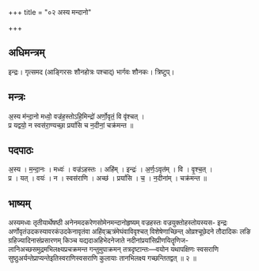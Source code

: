 +++
title = "०२ अस्य मन्दानो"

+++
## अधिमन्त्रम्
इन्द्रः। गृत्समद (आङ्गिरसः शौनहोत्रः पश्चाद्) भार्गवः शौनकः। त्रिष्टुप्।

## मन्त्रः
अ॒स्य म॑न्दा॒नो मध्वो॒ वज्र॑ह॒स्तोऽहि॒मिन्द्रो॑ अर्णो॒वृतं॒ वि वृ॑श्चत् ।  
प्र यद्वयो॒ न स्वस॑रा॒ण्यच्छा॒ प्रयां॑सि च न॒दीनां॒ चक्र॑मन्त ॥

## पदपाठः
अ॒स्य । म॒न्दा॒नः । मध्वः॑ । वज्र॑ऽहस्तः । अहि॑म् । इन्द्रः॑ । अ॒र्णः॒ऽवृत॑म् । वि । वृ॒श्च॒त् ।  
प्र । यत् । वयः॑ । न । स्वस॑राणि । अच्छ॑ । प्रयां॑सि । च॒ । न॒दीना॑म् । चक्र॑मन्त ॥

## भाष्यम्
अस्यमध्वः तृतीयार्थेषष्ठी अनेनमदकरेणसोमेनमन्दानोहृष्यम् वज्रहस्तः वज्रयुक्तोहस्तोयस्यस- इन्द्रः अर्णोवृतंउदकस्यावरकंउदकेनावृतंवा अहिंव्ऋत्रंमेघंवाविवृश्चत् विशेषेणाच्छिन्त् ओव्रश्चूछेदने तौदादिकः लङि ग्रहिज्यादिनासंप्रसारणम् किञ्च यद्यदाअहिभेदनेजाते नदीनांप्रयांसिप्रीणयितॄणिज- लानिअच्छसमुद्रमभिलक्ष्यप्रचक्रमन्त गन्तुमुपाक्रमन् तत्रदृष्टान्तः—वयोन यथापक्षिणः स्वसराणि सुष्ठुअर्यन्तेप्राप्यन्तेइतिस्वराणिस्वसराणि कुलायाः तानभिलक्ष्य गच्छन्तितद्वत् ॥ २ ॥
